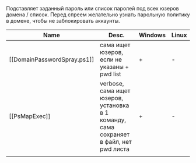 Подставляет заданный пароль или список паролей под всех юзеров домена / список.
Перед спреем желательно узнать парольную политику в домене, чтобы не заблокировать аккаунты. 

| Name                        | Desc.                                                                                  | Windows | Linux |
| --------------------------- | -------------------------------------------------------------------------------------- | ------- | ----- |
| [[DomainPasswordSpray.ps1]] | сама ищет юзеров, если не указаны + pwd list                                           | +       | -     |
| [[PsMapExec]]               | verbose, сама ищет юзеров, установка в 1 команду, сама сохраняет в файл, нет pwd листа | +       | -     |
|                             |                                                                                        |         |       |



